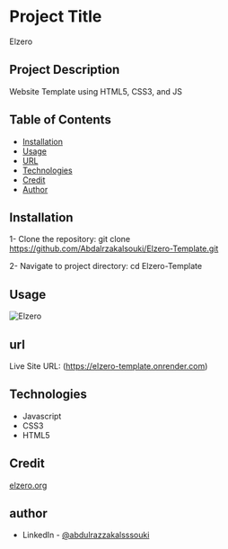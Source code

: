 # Project Title

Elzero

## Project Description

Website Template using HTML5, CSS3, and JS

## Table of Contents

- [Installation](#installation)
- [Usage](#usage)
- [URL](#url)
- [Technologies](#technologies)
- [Credit](#credit)
- [Author](#author)

## Installation

1- Clone the repository:
git clone https://github.com/Abdalrzakalsouki/Elzero-Template.git

2- Navigate to project directory:
cd Elzero-Template

## Usage

![Elzero](./images/ELzero%20Template.png)

## url

Live Site URL: (https://elzero-template.onrender.com)

## Technologies

- Javascript
- CSS3
- HTML5

## Credit

[elzero.org](https://elzero.org/html-css-practice-template-three)

## author

- LinkedIn - [@abdulrazzakalsssouki](https://www.linkedin.com/in/abdulrazzakalsssouki)
